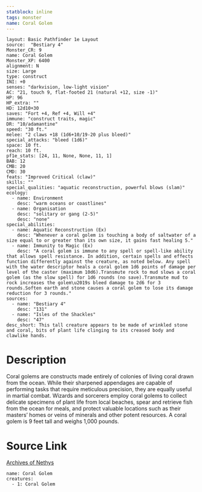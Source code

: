 ```yaml
---
statblock: inline
tags: monster
name: Coral Golem
---
```

```statblock
layout: Basic Pathfinder 1e Layout
source:  "Bestiary 4"
Monster_CR: 9
name: Coral Golem
Monster_XP: 6400
alignment: N
size: Large
type: construct
INI: +0
senses: "darkvision, low-light vision"
AC: "21, touch 9, flat-footed 21 (natural +12, size -1)"
HP: 96
HP_extra: ""
HD: 12d10+30
saves: "Fort +4, Ref +4, Will +4"
immune: "construct traits, magic"
DR: "10/adamantine"
speed: "30 ft."
melee: "2 claws +18 (1d6+10/19-20 plus bleed)"
special_attacks: "bleed (1d6)"
space: 10 ft.
reach: 10 ft.
pf1e_stats: [24, 11, None, None, 11, 1]
BAB: 12
CMB: 20
CMD: 30
feats: "Improved Critical (claw)"
skills: ""
special_qualities: "aquatic reconstruction, powerful blows (slam)"
ecology:
  - name: Environment
    desc: "warm oceans or coastlines"
  - name: Organisation
    desc: "solitary or gang (2-5)"
    desc: "none"
special_abilities:
  - name: Aquatic Reconstruction (Ex)
    desc: "Whenever a coral golem is touching a body of saltwater of a size equal to or greater than its own size, it gains fast healing 5."
  - name: Immunity to Magic (Ex)
    desc: "A coral golem is immune to any spell or spell-like ability that allows spell resistance. In addition, certain spells and effects function differently against the creature, as noted below. Any spell with the water descriptor heals a coral golem 1d6 points of damage per level of the caster (maximum 10d6).Transmute rock to mud slows a coral golem (as the slow spell) for 1d6 rounds (no save).Transmute mud to rock increases the golem\u2019s bleed damage to 2d6 for 3 rounds.Soften earth and stone causes a coral golem to lose its damage reduction for 3 rounds."
sources:
  - name: "Bestiary 4"
    desc: "131"
  - name: "Isles of the Shackles"
    desc: "47"
desc_short: This tall creature appears to be made of wrinkled stone and coral, bits of plant life clinging to its creased body and clawlike hands.
```
# Description
Coral golems are constructs made entirely of colonies of living coral drawn from the ocean. While their sharpened appendages are capable of performing tasks that require meticulous precision, they are equally useful in martial combat. Wizards and sorcerers employ coral golems to collect delicate specimens of plant life from local beaches, spear and retrieve fish from the ocean for meals, and protect valuable locations such as their masters’ homes or veins of minerals and other potent resources. A coral golem is 9 feet tall and weighs 1,000 pounds.
# Source Link
[Archives of Nethys](https://aonprd.com/MonsterDisplay.aspx?ItemName=Coral%20Golem)
```encounter-table
name: Coral Golem
creatures:
  - 1: Coral Golem
```
